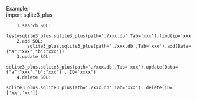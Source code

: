 Example:  
        import sqlite3_plus  
    
        1.search SQL:  
            test=sqlite3_plus.sqlite3_plus(path='./xxx.db',Tab='xxx').find(ip='xxx')  
        2.add SQL:  
            sqlite3_plus.sqlite3_plus(path='./xxx.db',Tab='xxx').add(Data={"a":"xxx","b":"xxx"})  
        3.update SQL:  
            sqlite3_plus.sqlite3_plus(path='./xxx.db',Tab='xxx').update(Data={"a":"xxx","b":"xxx"} , ID='xxxx')  
        4.delete SQL:  
            sqlite3_plus.sqlite3_plus(ath='./xxx.db',Tab='xxx')..delete(ID=['xx','xx'])  